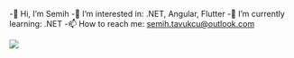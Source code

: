 -👋 Hi, I’m Semih
-👀 I’m interested in: .NET, Angular, Flutter
-🌱 I’m currently learning: .NET
-📫 How to reach me: semih.tavukcu@outlook.com


![](https://komarev.com/ghpvc/?username=your-github-username&color=blueviolet)
